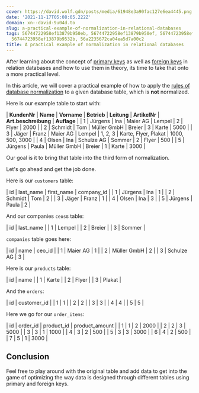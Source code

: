 ```yaml
---
cover: https://david.wolf.gdn/posts/media/61948e3a90fac127e6ea4445.png
date: '2021-11-17T05:08:05.222Z'
domain: xn--david-9u04d.to
slug: a-practical-example-of-normalization-in-relational-databases
tags: 56744722958ef13879b950eb, 56744722958ef13879b950ef, 56744723958ef13879b955a7,
  56744723958ef13879b9532b, 56a2235672ca04ea5d7a00c2
title: A practical example of normalization in relational databases
---
```


After learning about the concept of [primary keys](https://xn--david-9u04d.to/introduction-into-primary-keys-in-relational-databases) as well as [foreign keys](https://xn--david-9u04d.to/introduction-into-foreign-keys-in-relational-databases) in relation databases and how to use them in theory, its time to take that onto a more practical level. 


In this article, we will cover a practical example of how to apply the [rules of database normalization](https://en.wikipedia.org/wiki/Database_normalization) to a given database table, which is **not** normalized.


Here is our example table to start with:




| **KundenNr** | **Name** | **Vorname** | **Betrieb** | **Leitung** | **ArtikelNr** | **Art.beschreibung** | **Auflage** |
| 1 | Jürgens | Ina | Maier AG | Lempel | 2 | Flyer | 2000 |
| 2 | Schmidt | Tom | Müller GmbH | Breier | 3 | Karte | 5000 |
| 3 | Jäger | Franz | Maier AG | Lempel | 1, 2, 3 | Karte, Flyer, Plakat | 1000, 500, 3000 |
| 4 | Olsen | Ina | Schulze AG | Sommer | 2 | Flyer | 500 |
| 5 | Jürgens | Paula | Müller GmbH | Breier | 1 | Karte | 3000 |


Our goal is it to bring that table into the third form of normalization. 


Let's go ahead and get the job done.


Here is our `customers` table:





| id | last\_name | first\_name | company\_id |
| 1 | Jürgens | Ina | 1 |
| 2 | Schmidt | Tom | 2 |
| 3 | Jäger | Franz | 1 |
| 4 | Olsen | Ina | 3 |
| 5 | Jürgens | Paula | 2 |


And our companies `ceos`s table:





| id | last\_name |
| 1 | Lempel |
| 2 | Breier |
| 3 | Sommer |


`companies` table goes here:





| id | name | ceo\_id |
| 1 | Maier AG | 1 |
| 2 | Müller GmbH | 2 |
| 3 | Schulze AG | 3 |


Here is our `products` table:





| id | name |
| 1 | Karte |
| 2 | Flyer |
| 3 | Plakat |


And the `orders`:





| id | customer\_id |
| 1 | 1 |
| 2 | 2 |
| 3 | 3 |
| 4 | 4 |
| 5 | 5 |


Here we go for our `order_items`:





| id | order\_id | product\_id | product\_amount |
| 1 | 1 | 2 | 2000 |
| 2 | 2 | 3 | 5000 |
| 3 | 3 | 1 | 1000 |
| 4 | 3 | 2 | 500 |
| 5 | 3 | 3 | 3000 |
| 6 | 4 | 2 | 500 |
| 7 | 5 | 1 | 3000 |


Conclusion
----------


Feel free to play around with the original table and add data to get into the game of optimizing the way data is designed through different tables using primary and foreign keys.


